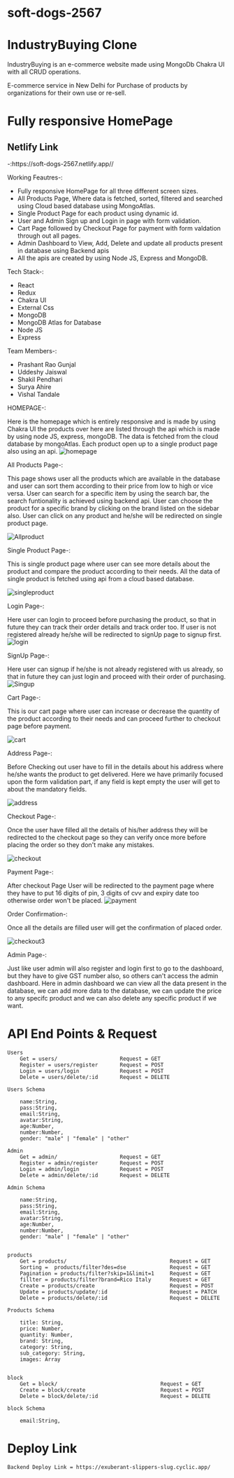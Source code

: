 # soft-dogs-2567

# IndustryBuying Clone

IndustryBuying is an e-commerce website made using MongoDb Chakra UI with all CRUD operations.

E-commerce service in New Delhi for Purchase of products by organizations for their own use or re-sell.



 <h1>Fully responsive HomePage</h1>
 
 <h2>Netlify Link</h2>-:https://soft-dogs-2567.netlify.app//<br/>
 
 
 
Working Feautres-:
- Fully responsive HomePage for all three different screen sizes.
- All Products Page, Where data is fetched, sorted, filtered and searched using Cloud based database using MongoAtlas.
- Single Product Page for each product using dynamic id.
- User and Admin Sign up and Login in page with form validation.
- Cart Page followed by Checkout Page for payment with form valdation through out all pages.
- Admin Dashboard to View, Add, Delete and update all products present in database using Backend apis
- All the apis are created by using Node JS, Express and MongoDB.



Tech Stack-:
- React
- Redux
- Chakra UI
- External Css
- MongoDB
- MongoDB Atlas for Database
- Node JS
- Express



Team Members-:
- Prashant Rao Gunjal
- Uddeshy Jaiswal
- Shakil Pendhari
- Surya Ahire
- Vishal Tandale



HOMEPAGE-:

Here is the homepage which is entirely responsive and is made by using Chakra UI the products over here are listed through the api which is made by using node JS, express, mongoDB. 
The data is fetched from the cloud database by mongoAtlas. 
Each product open up to a single product page also using an api.
![homepage]()



All Products Page-:

This page shows user all the products which are available in the database and user can sort them according to their price from low to high or vice versa. User can search for a specific item by using the search bar, the search funtionality is achieved using backend api.
User can choose the product for a specific brand by clicking on the brand listed on the sidebar also. User can click on any product and he/she will be redirected on single product page.

![Allproduct]()



Single Product Page-:

This is single product page where user can see more details about the product and compare the product according to their needs. All the data of single product is fetched using api from a cloud based database.

![singleproduct]()


Login Page-:

Here user can login to proceed before purchasing the product, so that in future they can track their order details and track order too. If user is not registered already he/she will be redirected to signUp page to signup first.
![login]()


SignUp Page-:

Here user can signup if he/she is not already registered with us already, so that in future they can just login and proceed with their order of purchasing.
![Singup]()

Cart Page-:

This is our cart page where user can increase or decrease the quantity of the product according to their needs and can proceed further to checkout page before payment.

![cart](https://user-images.githubusercontent.com/76995063/213941227-a2503fa7-4d78-488b-a8e6-4af42c098e7c.png)

Address Page-:

Before Checking out user have to fill in the details about his address where he/she wants the product to get delivered. Here we have primarily focused upon the form validation part, if any field is kept empty the user will get to about the mandatory fields.

![address](https://user-images.githubusercontent.com/76995063/213941311-fa910801-cd1b-402e-8bce-c74536e3def3.png)

Checkout Page-:

Once the user have filled all the details of his/her address they will be redirected to the checkout page so they can verify once more before placing the order so they don't make any mistakes. 

![checkout](https://user-images.githubusercontent.com/76995063/213941457-61b8b143-a67e-4c17-8f88-600054c03222.png)

Payment Page-:

After checkout Page User will be redirected to the payment page where they have to put 16 digits of pin, 3 digits of cvv and expiry date too otherwise order won't be placed.
![payment](https://user-images.githubusercontent.com/76995063/213941636-34c98f21-ede1-4b5b-bf31-41906f4bc7c9.png)

Order Confirmation-:

Once all the details are filled user will get the confirmation of placed order.

![checkout3](https://user-images.githubusercontent.com/76995063/213941672-fcf28516-1ab0-4b33-b29e-cf593e67b550.png)

Admin Page-:

Just like user admin will also register and login first to go to the dashboard, but they have to give GST number also, so others can't access the admin dashboard.
Here in admin dashboard we can view all the data present in the database, we can add more data to the database, we can update the price to any specifc product and we can also delete any specific product if we want.

# API End Points & Request
    Users
        Get = users/                    Request = GET
        Register = users/register       Request = POST
        Login = users/login             Request = POST
        Delete = users/delete/:id       Request = DELETE

    Users Schema

        name:String,
        pass:String,
        email:String,
        avatar:String,
        age:Number,
        number:Number,
        gender: "male" | "female" | "other"

    Admin
        Get = admin/                    Request = GET
        Register = admin/register       Request = POST
        Login = admin/login             Request = POST
        Delete = admin/delete/:id       Request = DELETE

    Admin Schema

        name:String,
        pass:String,
        email:String,
        avatar:String,
        age:Number,
        number:Number,
        gender: "male" | "female" | "other"
    

    products
        Get = products/                                 Request = GET
        Sorting =  products/filter?des=dse              Request = GET
        Pagination = products/filter?skip=1&limit=1     Request = GET
        fillter = products/filter?brand=Rico Italy      Request = GET
        Create = products/create                        Request = POST
        Update = products/update/:id                    Request = PATCH
        Delete = products/delete/:id                    Request = DELETE

    Products Schema

        title: String,
        price: Number,
        quantity: Number,
        brand: String,
        category: String,
        sub_category: String,
        images: Array


    block
        Get = block/                                 Request = GET
        Create = block/create                        Request = POST
        Delete = block/delete/:id                    Request = DELETE

    block Schema

        email:String,
        
# Deploy Link 

    Backend Deploy Link = https://exuberant-slippers-slug.cyclic.app/  
